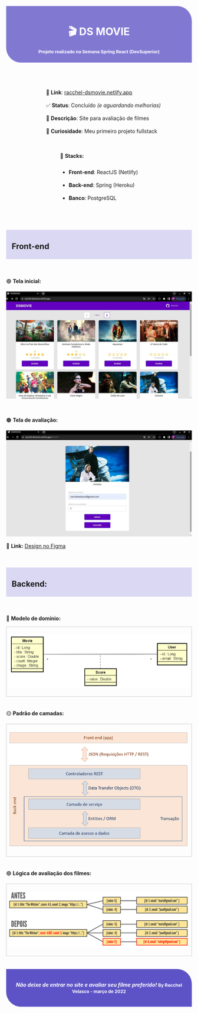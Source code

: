 <style>
   * {
   }

   header {
      background-color:rgba(77, 65, 192, 0.7); 
      vertical-align: middle; 
      padding: 10px 10px; 
      color: white; 
      font-weight: bold; 
      text-align: center; 
      border-bottom-left-radius: 40px; 
      border-top-right-radius: 40px; 
      margin-bottom: 50px;
   }

   section {
      line-height: 30px;
   }

   li {
      padding-bottom: 5px;
   }
   li span {
      font-weight: bold;
   }

   .info {
      display: flex;
      flex-wrap: wrap;
      align-items: center;
      justify-content: center;
   }

   .info div {
      padding: 2px 20px;
   }

   .info div:first-child ul {
      list-style: none
   }

   .content-title {
      background-color:rgba(77, 65, 192, 0.2); 
      vertical-align: middle; 
      padding: 1px 15px;
      font-weight: bold; 
      margin: 50px 0;
   }

   .content-image {
      text-align: center; 
      border: 1px solid #ccc; 
      margin-bottom: 35px;
      padding: 5px;
   }

   footer {
      background-color:rgba(77, 65, 192, 0.9); text-align:center; vertical-align: 
      middle; padding: 20px 10px; 
      color: white; 
      font-weight: bold; 
      border-bottom-left-radius: 40px; border-top-right-radius: 40px;
   }

   footer span {
      font-size: 12px
   }

</style>


<header>
   <h1 style="color: white">🎬 DS MOVIE</h1>

   <p style="font-size: 12px">Projeto realizado na Semana Spring React (DevSuperior)</p>
</header>

<section class="info">
   <div>

   - 🔗 **Link**: [racchel-dsmovie.netlify.app](https://racchel-dsmovie.netlify.app)
   - ✅ **Status**: Concluído _(e aguardando melhorias)_
   - 📝 **Descrição**: Site para avaliação de filmes
   - 💜 **Curiosidade**: Meu primeiro projeto fullstack
   </div>

   <div>

   🚀 **Stacks:**
   * __Front-end__: ReactJS (Netlify)
   * __Back-end__: Spring (Heroku)
   * __Banco__: PostgreSQL
   </div>
</section>

<section class="content-title">

   ## Front-end
</section>

🟣 **Tela inicial:**

![Tela inicial](assets/initialScreen.jpeg)

<br>

🟠 **Tela de avaliação:**

![Tela de avaliação](assets/evaluationScreen.jpeg)

🔗 **Link:** [Design no Figma](https://www.figma.com/file/hpQuzpGHq2MmrI87xnfMoT/DSMovie1)

<section class="content-title">

## Backend: 
</section>

🔵 **Modelo de domínio:**

<div class="content-image">

![Modelo de domínio](assets/domain.png)
</div>

🟡 **Padrão de camadas:**

<div class="content-image">

![Modelo de domínio](assets/layerPattern.png)
</div>

🟢 **Lógica de avaliação dos filmes:**

<div class="content-image">

![Modelo de domínio](assets/evaluationLogic.png)
</div>


<footer>

   _Não deixe de entrar no site e avaliar seu filme preferido!_
   <span>By Racchel Velasco - março de 2022</span>
</footer>